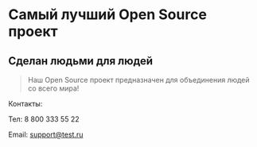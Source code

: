 # Самый лучший Open Source проект

## Сделан людьми для людей

> Наш Open Source проект предназначен для объединения людей со всего мира!

Контакты:

Тел: 8 800 333 55 22

Email: [support@test.ru](support@test.ru)
